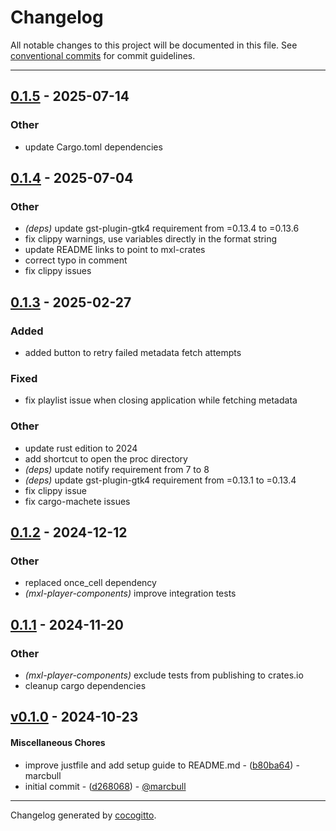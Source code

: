 # Changelog
All notable changes to this project will be documented in this file. See [conventional commits](https://www.conventionalcommits.org/) for commit guidelines.

- - -

## [0.1.5](https://github.com/x-software-com/mxl-crates/compare/mxl-player-components-v0.1.4...mxl-player-components-v0.1.5) - 2025-07-14

### Other

- update Cargo.toml dependencies

## [0.1.4](https://github.com/x-software-com/mxl-crates/compare/mxl-player-components-v0.1.3...mxl-player-components-v0.1.4) - 2025-07-04

### Other

- *(deps)* update gst-plugin-gtk4 requirement from =0.13.4 to =0.13.6
- fix clippy warnings, use variables directly in the format string
- update README links to point to mxl-crates
- correct typo in comment
- fix clippy issues

## [0.1.3](https://github.com/x-software-com/mxl-crates/compare/mxl-player-components-v0.1.2...mxl-player-components-v0.1.3) - 2025-02-27

### Added

- added button to retry failed metadata fetch attempts

### Fixed

- fix playlist issue when closing application while fetching metadata

### Other

- update rust edition to 2024
- add shortcut to open the proc directory
- *(deps)* update notify requirement from 7 to 8
- *(deps)* update gst-plugin-gtk4 requirement from =0.13.1 to =0.13.4
- fix clippy issue
- fix cargo-machete issues

## [0.1.2](https://github.com/x-software-com/mxl-crates/compare/mxl-player-components-v0.1.1...mxl-player-components-v0.1.2) - 2024-12-12

### Other

- replaced once_cell dependency
- *(mxl-player-components)* improve integration tests

## [0.1.1](https://github.com/x-software-com/mxl-crates/compare/mxl-player-components-v0.1.0...mxl-player-components-v0.1.1) - 2024-11-20

### Other

- *(mxl-player-components)* exclude tests from publishing to crates.io
- cleanup cargo dependencies

## [v0.1.0](https://github.com/x-software-com/mxl-player-components/compare/d26806803abd0210cf55ca70d5ee584783f6fef5..v0.1.0) - 2024-10-23
#### Miscellaneous Chores
- improve justfile and add setup guide to README.md - ([b80ba64](https://github.com/x-software-com/mxl-player-components/commit/b80ba64c46c0ba96de3feec9c82e0313d8bf5b54)) - marcbull
- initial commit - ([d268068](https://github.com/x-software-com/mxl-player-components/commit/d26806803abd0210cf55ca70d5ee584783f6fef5)) - [@marcbull](https://github.com/marcbull)

- - -

Changelog generated by [cocogitto](https://github.com/cocogitto/cocogitto).